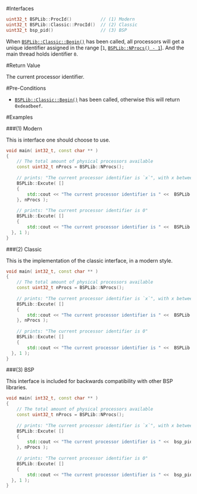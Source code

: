 #Interfaces

```cpp
uint32_t BSPLib::ProcId()			// (1) Modern
uint32_t BSPLib::Classic::ProcId()  // (2) Classic
uint32_t bsp_pid()					// (3) BSP
```

When [`BSPLib::Classic::Begin()`](../logic/begin.md) has been called, all processors will get
a unique identifier assigned in the range [`1`, [`BSPLib::NProcs() - 1`](nprocs.md)]. And the main thread holds
identifier `0`.

#Return Value

The current processor identifier.

#Pre-Conditions

* [`BSPLib::Classic::Begin()`](../logic/begin.md) has been called, otherwise
  this will return `0xdeadbeef`.
  
  
#Examples

###(1) Modern

This is interface one should choose to use.

```cpp
void main( int32_t, const char ** )
{
	// The total amount of physical processors available
	const uint32_t nProcs = BSPLib::NProcs();
  
	// prints: "The current processor identifier is `x`", with x between 0 and `nProcs` - 1.
	BSPLib::Excute( []
	{
		std::cout << "The current processor identifier is " <<  BSPLib::ProcId() << std::endl;
	}, nProcs );
	
	// prints: "The current processor identifier is 0"
	BSPLib::Excute( []
	{
		std::cout << "The current processor identifier is " <<  BSPLib::ProcId() << std::endl;
  }, 1 );
}
```

###(2) Classic

This is the implementation of the classic interface, in a modern style.

```cpp
void main( int32_t, const char ** )
{
	// The total amount of physical processors available
	const uint32_t nProcs = BSPLib::NProcs();
  
	// prints: "The current processor identifier is `x`", with x between 0 and `nProcs` - 1.
	BSPLib::Excute( []
	{
		std::cout << "The current processor identifier is " <<  BSPLib::Classic::ProcId() << std::endl;
	}, nProcs );
	
	// prints: "The current processor identifier is 0"
	BSPLib::Excute( []
	{
		std::cout << "The current processor identifier is " <<  BSPLib::Classic::ProcId() << std::endl;
  }, 1 );
}
```

###(3) BSP

This interface is included for backwards compatibility with other BSP libraries.

```cpp
void main( int32_t, const char ** )
{
	// The total amount of physical processors available
	const uint32_t nProcs = BSPLib::NProcs();
  
	// prints: "The current processor identifier is `x`", with x between 0 and `nProcs` - 1.
	BSPLib::Excute( []
	{
		std::cout << "The current processor identifier is " <<  bsp_pid() << std::endl;
	}, nProcs );
	
	// prints: "The current processor identifier is 0"
	BSPLib::Excute( []
	{
		std::cout << "The current processor identifier is " <<  bsp_pid() << std::endl;
  }, 1 );
}
```